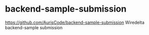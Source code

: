 # backend-sample-submission

https://github.com/AurisCode/backend-sample-submission
Wiredelta backend-sample submission
